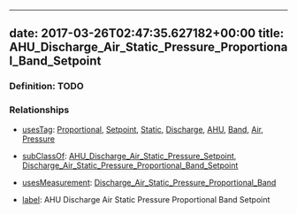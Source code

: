 
---
date: 2017-03-26T02:47:35.627182+00:00
title: AHU_Discharge_Air_Static_Pressure_Proportional_Band_Setpoint
---
### Definition: TODO

### Relationships

* [usesTag](https://brickschema.org/schema/1.0/BrickFrame#usesTag): [Proportional](https://brickschema.org/schema/1.0/BrickTag#Proportional), [Setpoint](https://brickschema.org/schema/1.0/BrickTag#Setpoint), [Static](https://brickschema.org/schema/1.0/BrickTag#Static), [Discharge](https://brickschema.org/schema/1.0/BrickTag#Discharge), [AHU](https://brickschema.org/schema/1.0/BrickTag#AHU), [Band](https://brickschema.org/schema/1.0/BrickTag#Band), [Air](https://brickschema.org/schema/1.0/BrickTag#Air), [Pressure](https://brickschema.org/schema/1.0/BrickTag#Pressure)

* [subClassOf](http://www.w3.org/2000/01/rdf-schema#subClassOf): [AHU_Discharge_Air_Static_Pressure_Setpoint](https://brickschema.org/schema/1.0/Brick#AHU_Discharge_Air_Static_Pressure_Setpoint), [Discharge_Air_Static_Pressure_Proportional_Band_Setpoint](https://brickschema.org/schema/1.0/Brick#Discharge_Air_Static_Pressure_Proportional_Band_Setpoint)

* [usesMeasurement](https://brickschema.org/schema/1.0/BrickFrame#usesMeasurement): [Discharge_Air_Static_Pressure_Proportional_Band](https://brickschema.org/schema/1.0/Brick#Discharge_Air_Static_Pressure_Proportional_Band)

* [label](http://www.w3.org/2000/01/rdf-schema#label): AHU Discharge Air Static Pressure Proportional Band Setpoint
